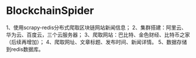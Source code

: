 # BlockchainSpider
1、使用scrapy-redis分布式爬取区块链网站新闻信息；
2、集群搭建：阿里云、华为云、百度云，三个云服务器；
3、爬取网站：巴比特、金色财经、比特币之家（后续再增加）；
4、爬取网址、文章标题、发布时间、新闻详情。
5、数据存储到redis数据库。
